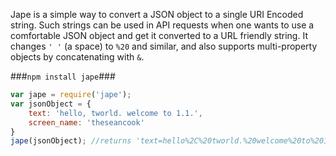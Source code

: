 Jape is a simple way to convert a JSON object to a single URI Encoded string. Such strings can be used in API requests when one wants to use a comfortable JSON object and get it converted to a URL friendly string. It changes ` ' ' ` (a space) to ` %20 ` and similar, and also supports multi-property objects by concatenating with ` & `.

###`npm install jape`###

```javascript
var jape = require('jape');
var jsonObject = {
    text: 'hello, tworld. welcome to 1.1.',
    screen_name: 'theseancook'
}
jape(jsonObject); //returns 'text=hello%2C%20tworld.%20welcome%20to%201.1.&screen_name=theseancook'
```
